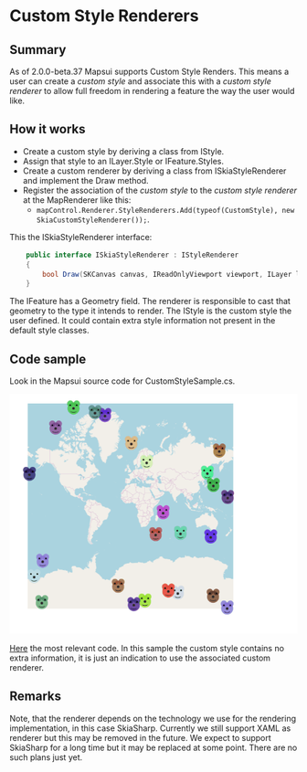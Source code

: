 # Custom Style Renderers

## Summary

As of 2.0.0-beta.37 Mapsui supports Custom Style Renders. This means a user can create a *custom style* and associate this with a *custom style renderer* to allow full freedom in rendering a feature the way the user would like.

## How it works
- Create a custom style by deriving a class from IStyle. 
- Assign that style to an ILayer.Style or IFeature.Styles.
- Create a custom renderer by deriving a class from ISkiaStyleRenderer and implement the Draw method.
- Register the association of the *custom style* to the *custom style renderer* at the MapRenderer like this:
  - ```mapControl.Renderer.StyleRenderers.Add(typeof(CustomStyle), new SkiaCustomStyleRenderer());```.

This the ISkiaStyleRenderer interface:
```csharp
    public interface ISkiaStyleRenderer : IStyleRenderer
    {
        bool Draw(SKCanvas canvas, IReadOnlyViewport viewport, ILayer layer, IFeature feature, IStyle style, ISymbolCache symbolCache);
    }
```

The IFeature has a Geometry field. The renderer is responsible to cast that geometry to the type it intends to render. The IStyle is the custom style the user defined. It could contain extra style information not present in the default style classes. 

## Code sample
Look in the Mapsui source code for CustomStyleSample.cs. 

![custom stye renderer](images/special.gif)

[Here](https://github.com/Mapsui/Mapsui/blob/42b59e9dad1fd9512f0114f8c8a3fd3f5666d330/Samples/Mapsui.Samples.Common/Maps/CustomStyleSample.cs#L16-L51) the most relevant code. In this sample the custom style contains no extra information, it is just an indication to use the associated custom renderer. 



## Remarks
Note, that the renderer depends on the technology we use for the rendering implementation, in this case SkiaSharp. Currently we still support XAML as renderer but this may be removed in the future. We expect to support SkiaSharp for a long time but it may be replaced at some point. There are no such plans just yet.
